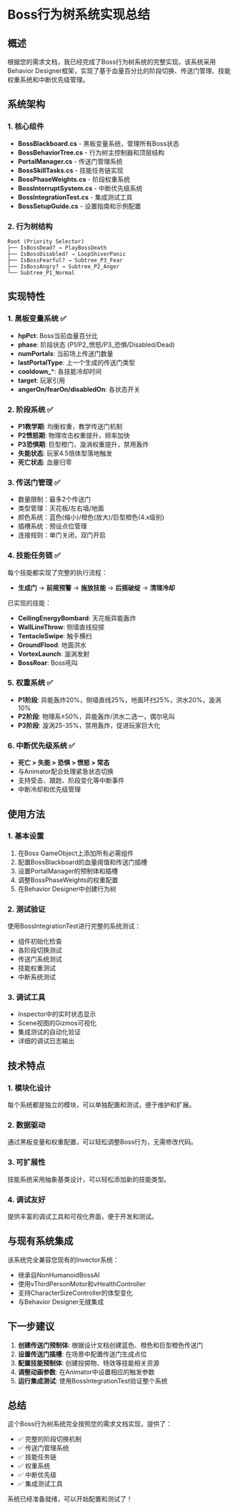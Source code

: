 # Boss行为树系统实现总结

## 概述

根据您的需求文档，我已经完成了Boss行为树系统的完整实现。该系统采用Behavior Designer框架，实现了基于血量百分比的阶段切换、传送门管理、技能权重系统和中断优先级管理。

## 系统架构

### 1. 核心组件

- **BossBlackboard.cs** - 黑板变量系统，管理所有Boss状态
- **BossBehaviorTree.cs** - 行为树主控制器和顶层结构
- **PortalManager.cs** - 传送门管理系统
- **BossSkillTasks.cs** - 技能任务链实现
- **BossPhaseWeights.cs** - 阶段权重系统
- **BossInterruptSystem.cs** - 中断优先级系统
- **BossIntegrationTest.cs** - 集成测试工具
- **BossSetupGuide.cs** - 设置指南和示例配置

### 2. 行为树结构

```
Root (Priority Selector)
├── IsBossDead? → PlayBossDeath
├── IsBossDisabled? → LoopShiverPanic
├── IsBossFearful? → Subtree_P3_Fear
├── IsBossAngry? → Subtree_P2_Anger
└── Subtree_P1_Normal
```

## 实现特性

### 1. 黑板变量系统 ✅
- **hpPct**: Boss当前血量百分比
- **phase**: 阶段状态 (P1/P2_愤怒/P3_恐惧/Disabled/Dead)
- **numPortals**: 当前场上传送门数量
- **lastPortalType**: 上一个生成的传送门类型
- **cooldown_***: 各技能冷却时间
- **target**: 玩家引用
- **angerOn/fearOn/disabledOn**: 各状态开关

### 2. 阶段系统 ✅
- **P1教学期**: 均衡权重，教学传送门机制
- **P2愤怒期**: 物理攻击权重提升，频率加快
- **P3恐惧期**: 巨型橙门，漩涡权重提升，禁用轰炸
- **失能状态**: 玩家4.5倍体型落地触发
- **死亡状态**: 血量归零

### 3. 传送门管理 ✅
- 数量限制：最多2个传送门
- 类型管理：天花板/左右墙/地面
- 颜色系统：蓝色(缩小)/橙色(放大)/巨型橙色(4.x级别)
- 插槽系统：预设点位管理
- 连接规则：单门关闭，双门开启

### 4. 技能任务链 ✅
每个技能都实现了完整的执行流程：
- **生成门** → **前摇预警** → **施放技能** → **后摇破绽** → **清理冷却**

已实现的技能：
- **CeilingEnergyBombard**: 天花板异能轰炸
- **WallLineThrow**: 侧墙直线投掷
- **TentacleSwipe**: 触手横扫
- **GroundFlood**: 地面洪水
- **VortexLaunch**: 漩涡发射
- **BossRoar**: Boss吼叫

### 5. 权重系统 ✅
- **P1阶段**: 异能轰炸20%，侧墙直线25%，地面环扫25%，洪水20%，漩涡10%
- **P2阶段**: 物理系≥50%，异能轰炸/洪水二选一，偶尔吼叫
- **P3阶段**: 漩涡25-35%，禁用轰炸，促进玩家巨大化

### 6. 中断优先级系统 ✅
- **死亡 > 失能 > 恐惧 > 愤怒 > 常态**
- 与Animator配合处理紧急状态切换
- 支持受击、踉跄、阶段变化等中断事件
- 中断冷却和优先级管理

## 使用方法

### 1. 基本设置
1. 在Boss GameObject上添加所有必需组件
2. 配置BossBlackboard的血量阈值和传送门插槽
3. 设置PortalManager的预制体和插槽
4. 调整BossPhaseWeights的权重配置
5. 在Behavior Designer中创建行为树

### 2. 测试验证
使用BossIntegrationTest进行完整的系统测试：
- 组件初始化检查
- 各阶段切换测试
- 传送门系统测试
- 技能权重测试
- 中断系统测试

### 3. 调试工具
- Inspector中的实时状态显示
- Scene视图的Gizmos可视化
- 集成测试的自动化验证
- 详细的调试日志输出

## 技术特点

### 1. 模块化设计
每个系统都是独立的模块，可以单独配置和测试，便于维护和扩展。

### 2. 数据驱动
通过黑板变量和权重配置，可以轻松调整Boss行为，无需修改代码。

### 3. 可扩展性
技能系统采用抽象基类设计，可以轻松添加新的技能类型。

### 4. 调试友好
提供丰富的调试工具和可视化界面，便于开发和测试。

## 与现有系统集成

该系统完全兼容您现有的Invector系统：
- 继承自NonHumanoidBossAI
- 使用vThirdPersonMotor和vHealthController
- 支持CharacterSizeController的体型变化
- 与Behavior Designer无缝集成

## 下一步建议

1. **创建传送门预制体**: 根据设计文档创建蓝色、橙色和巨型橙色传送门
2. **设置传送门插槽**: 在场景中配置传送门生成点位
3. **配置技能预制体**: 创建投掷物、特效等技能相关资源
4. **调整动画参数**: 在Animator中设置相应的触发参数
5. **运行集成测试**: 使用BossIntegrationTest验证整个系统

## 总结

这个Boss行为树系统完全按照您的需求文档实现，提供了：
- ✅ 完整的阶段切换机制
- ✅ 传送门管理系统
- ✅ 技能任务链
- ✅ 权重系统
- ✅ 中断优先级
- ✅ 集成测试工具

系统已经准备就绪，可以开始配置和测试了！
